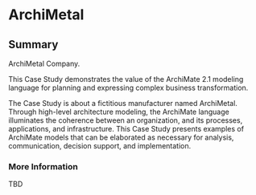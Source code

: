 # ArchiMetal

## Summary

ArchiMetal Company.

This Case Study demonstrates the value of the ArchiMate 2.1 modeling language for planning and expressing complex business transformation.

The Case Study is about a fictitious manufacturer named ArchiMetal. Through high-level architecture modeling, the ArchiMate language illuminates the coherence between an organization, and its processes, applications, and infrastructure. This Case Study presents examples of ArchiMate models that can be elaborated as necessary for analysis, communication, decision support, and implementation.

### More Information
TBD